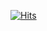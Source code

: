 [![Hits](https://hits.seeyoufarm.com/api/count/incr/badge.svg?url=https%3A%2F%2Fgithub.com%2Fparkdaxun&count_bg=%23F1E0A9&title_bg=%23D0BF8B&icon=&icon_color=%23E7E7E7&title=hits&edge_flat=false)](https://hits.seeyoufarm.com)
